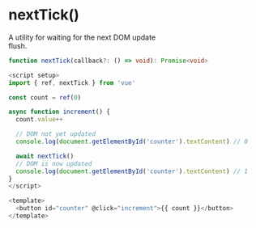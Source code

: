 # nextTick()

A utility for waiting for the next DOM update  
flush.  

```ts
function nextTick(callback?: () => void): Promise<void>
```

```js
<script setup>
import { ref, nextTick } from 'vue'

const count = ref(0)

async function increment() {
  count.value++

  // DOM not yet updated
  console.log(document.getElementById('counter').textContent) // 0

  await nextTick()
  // DOM is now updated
  console.log(document.getElementById('counter').textContent) // 1
}
</script>

<template>
  <button id="counter" @click="increment">{{ count }}</button>
</template>
```
